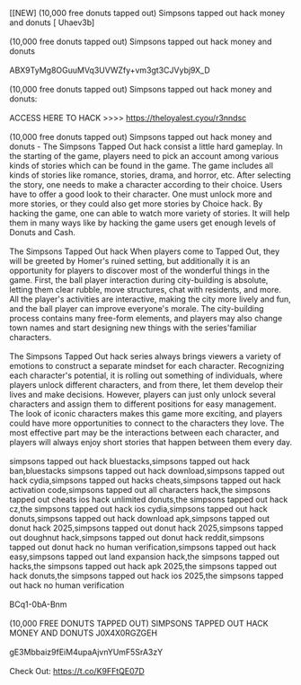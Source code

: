 [[NEW] (10,000 free donuts tapped out) Simpsons tapped out hack money and donuts [ Uhaev3b]
<br>
<br>(10,000 free donuts tapped out) Simpsons tapped out hack money and donuts
<br>
<br>ABX9TyMg8OGuuMVq3UVWZfy+vm3gt3CJVybj9X_D
<br>
<br>(10,000 free donuts tapped out) Simpsons tapped out hack money and donuts:
<br>
<br>ACCESS HERE TO HACK >>>> https://theloyalest.cyou/r3nndsc
<br>
<br>(10,000 free donuts tapped out) Simpsons tapped out hack money and donuts - The Simpsons Tapped Out hack consist a little hard gameplay. In the starting of the game, players need to pick an account among various kinds of stories which can be found in the game. The game includes all kinds of stories like romance, stories, drama, and horror, etc. After selecting the story, one needs to make a character according to their choice. Users have to offer a good look to their character. One must unlock more and more stories, or they could also get more stories by Choice hack. By hacking the game, one can able to watch more variety of stories. It will help them in many ways like by hacking the game users get enough levels of Donuts and Cash. 
<br>
<br>The Simpsons Tapped Out hack When players come to Tapped Out, they will be greeted by Homer's ruined setting, but additionally it is an opportunity for players to discover most of the wonderful things in the game. First, the ball player interaction during city-building is absolute, letting them clear rubble, move structures, chat with residents, and more. All the player's activities are interactive, making the city more lively and fun, and the ball player can improve everyone's morale. The city-building process contains many free-form elements, and players may also change town names and start designing new things with the series'familiar characters. 
<br>
<br>The Simpsons Tapped Out hack series always brings viewers a variety of emotions to construct a separate mindset for each character. Recognizing each character's potential, it is rolling out something of individuals, where players unlock different characters, and from there, let them develop their lives and make decisions. However, players can just only unlock several characters and assign them to different positions for easy management. The look of iconic characters makes this game more exciting, and players could have more opportunities to connect to the characters they love. The most effective part may be the interactions between each character, and players will always enjoy short stories that happen between them every day. 
<br>
<br>simpsons tapped out hack bluestacks,simpsons tapped out hack ban,bluestacks simpsons tapped out hack download,simpsons tapped out hack cydia,simpsons tapped out hacks cheats,simpsons tapped out hack activation code,simpsons tapped out all characters hack,the simpsons tapped out cheats ios hack unlimited donuts,the simpsons tapped out hack cz,the simpsons tapped out hack ios cydia,simpsons tapped out hack donuts,simpsons tapped out hack download apk,simpsons tapped out donut hack 2025,simpsons tapped out donut hack 2025,simpsons tapped out doughnut hack,simpsons tapped out donut hack reddit,simpsons tapped out donut hack no human verification,simpsons tapped out hack easy,simpsons tapped out land expansion hack,the simpsons tapped out hacks,the simpsons tapped out hack apk 2025,the simpsons tapped out hack donuts,the simpsons tapped out hack ios 2025,the simpsons tapped out hack no human verification
<br>
<br>BCq1-0bA-Bnm
<br>
<br>(10,000 FREE DONUTS TAPPED OUT) SIMPSONS TAPPED OUT HACK MONEY AND DONUTS J0X4X0RGZGEH
<br>
<br>gE3Mbbaiz9fEiM4upaAjvnYUmF5SrA3zY
<br>
<br>Check Out: https://t.co/K9FFtQE07D
<br>
